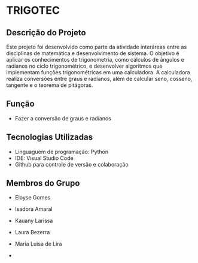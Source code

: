 # TRIGOTEC
## Descrição do Projeto 
Este projeto foi desenvolvido como parte da atividade interáreas entre as disciplinas de matemática e desenvolvimento de sistema. O objetivo é aplicar os conhecimentos de trigonometria, como cálculos de ângulos e radianos no ciclo trigonométrico, e desenvolver algoritmos que implementam funções trigonométricas em uma calculadora. A calculadora realiza conversões entre graus e radianos, além de calcular seno, cosseno, tangente e o teorema de pitágoras.
## Função
- Fazer a conversão de graus e radianos
## Tecnologias Utilizadas 
- Linguaguem de programação: Python
- IDE: Visual Studio Code
- Github para controle de versão e colaboração
## Membros do Grupo
- Eloyse Gomes
- Isadora Amaral
- Kauany Larissa
- Laura Bezerra
- Maria Luisa de Lira

- 
